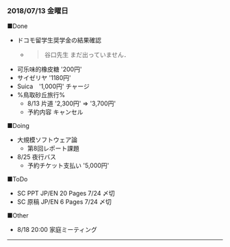 ### 2018/07/13 金曜日

■Done
- ドコモ留学生奨学金の結果確認
  - > 谷口先生 まだ出っていません．
- 可乐味的橡皮糖 '200円'
- サイゼリヤ '1180円'
- Suica　'1,000円' チャージ
- %鳥取砂丘旅行%
  - 8/13 片道 '2,300円' ⇒ '3,700円'
  - 予約内容 キャンセル

■Doing
- 大規模ソフトウェア論
  - 第8回レポート課題
- 8/25 夜行バス　
  - 予約チケット支払い '5,000円'

■ToDo
- SC PPT JP/EN 20 Pages 7/24 〆切
- SC 原稿 JP/EN 6 Pages 7/24 〆切

■Other
- 8/18 20:00 家庭ミーティング 
---
